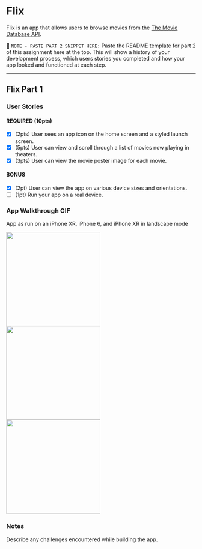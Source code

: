 # Flix

Flix is an app that allows users to browse movies from the [The Movie Database API](http://docs.themoviedb.apiary.io/#).

📝 `NOTE - PASTE PART 2 SNIPPET HERE:` Paste the README template for part 2 of this assignment here at the top. This will show a history of your development process, which users stories you completed and how your app looked and functioned at each step.

---

## Flix Part 1

### User Stories

#### REQUIRED (10pts)
- [x] (2pts) User sees an app icon on the home screen and a styled launch screen.
- [x] (5pts) User can view and scroll through a list of movies now playing in theaters.
- [x] (3pts) User can view the movie poster image for each movie.

#### BONUS
- [x] (2pt) User can view the app on various device sizes and orientations.
- [ ] (1pt) Run your app on a real device.

### App Walkthrough GIF
App as run on an iPhone XR, iPhone 6, and iPhone XR in landscape mode

<img src="https://i.imgur.com/iUxEFZ9.gif" width="250px"><br>
<img src="https://i.imgur.com/ahoLpi0.gif" width="250px"><br>
<img src="https://i.imgur.com/kkSiQ2g.gif" width="250px"><br>

### Notes
Describe any challenges encountered while building the app.
